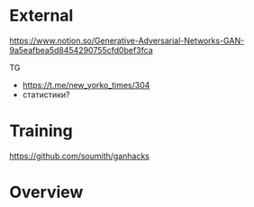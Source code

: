 
# External

https://www.notion.so/Generative-Adversarial-Networks-GAN-9a5eafbea5d8454290755cfd0bef3fca


TG
- https://t.me/new_yorko_times/304
- статистики?

# Training

https://github.com/soumith/ganhacks

# Overview

